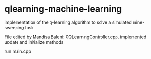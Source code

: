 # qlearning-machine-learning
 implementation of the q-learning algorithm to solve a simulated mine-sweeping task. 

File edited by Mandisa Baleni: CQLearningController.cpp, implemented update and initialize methods 

run main.cpp
